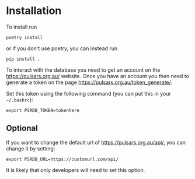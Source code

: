 # Installation

To install run
```
poetry install
```
or if you don't use poetry, you can instead run

```
pip install .
```

To interact with the database you need to get an account on the https://pulsars.org.au/ website.
Once you have an account you then need to generate a token on the page https://pulsars.org.au/token_generate/.

Set this token using the following command (you can put this in your `~/.bashrc`):
```
export PSRDB_TOKEN=tokenhere
```

## Optional

If you want to change the default url of https://pulsars.org.au/api/, you can change it by setting:

```
export PSRDB_URL=https://customurl.com/api/
```

It is likely that only developers will need to set this option.